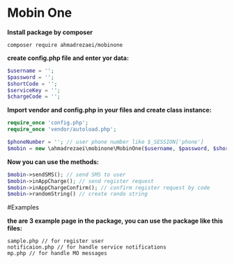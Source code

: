 # Mobin One

**Install package by composer**

`composer require ahmadrezaei/mobinone`

**create config.php file and enter yor data:**

```php
$username = '';
$password = '';
$shortCode = '';
$serviceKey = '';
$chargeCode = '';
```

**Import vendor and config.php in your files and create class instance:**

```php
require_once 'config.php';
require_once 'vendor/autoload.php';

$phoneNumber = ''; // user phone number like $_SESSION['phone']
$mobin = new \ahmadrezaei\mobinone\MobinOne($username, $password, $shortCode, $serviceKey, $phoneNumber);
```

**Now you can use the methods:**

```php
$mobin->sendSMS(); // send SMS to user
$mobin->inAppCharge(); // send register request
$mobin->inAppChargeConfirm(); // confirm register request by code
$mobin->randomString() // create rando string
```

#Examples

**the are 3 example page in the package, you can use the package like this files:**

```
sample.php // for register user
notificaion.php // for handle service notifications
mp.php // for handle MO messages
```